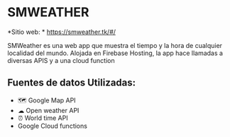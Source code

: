 # SMWEATHER 

*Sitio web: * https://smweather.tk/#/

SMWeather es una web app que muestra el tiempo y la hora de cualquier localidad del mundo. Alojada en Firebase Hosting, la app hace llamadas a diversas APIS y a una cloud function
<br>
<h2>Fuentes de datos Utilizadas:</h2>

  * 🗺 Google Map API
  * ☁ Open weather API 
  * ⏰ World time API
  * Google Cloud functions
  
